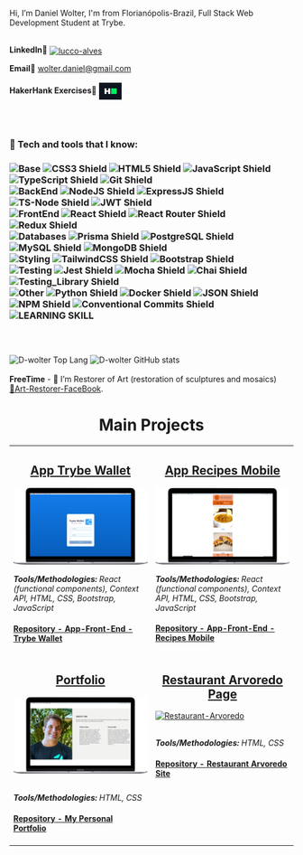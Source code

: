 
Hi, I’m Daniel Wolter, I'm from Florianópolis-Brazil, Full Stack Web Development Student at Trybe.</br><br>

**LinkedIn🔗** 
<a href="https://linkedin.com/in/dev-daniel-wolter" target="blank"><img align="center" src="https://cdn-icons-png.flaticon.com/512/174/174857.png" alt="lucco-alves" height="40" width="40" /></a>


**Email🔗** wolter.daniel@gmail.com
 <br>
 <br>
**HakerHank Exercises🔗** 
 <a href="https://www.hackerrank.com/wolter_daniel" target="blank"><img align="center" src="./Images/hackerrank.svg" alt="@wolter_daniel" height="30" width="40" /></a>
##
<br/>
<h3> 🔧 Tech and tools that I know:<h3>

<span>
  <img src="https://img.shields.io/badge/Base:-E6E6E6?style=for-the-badge" alt="Base" />
  <img src="https://img.shields.io/badge/CSS3-1572B6?style=for-the-badge&logo=css3&logoColor=white" alt="CSS3 Shield" />
  <img src="https://img.shields.io/badge/HTML5-E34F26?style=for-the-badge&logo=html5&logoColor=white" alt="HTML5 Shield" />
  <img src="https://img.shields.io/badge/JavaScript-323330?style=for-the-badge&logo=javascript&logoColor=F7DF1E" alt="JavaScript Shield" />
  <img src="https://img.shields.io/badge/TypeScript-007ACC?style=for-the-badge&logo=typescript&logoColor=white" alt="TypeScript Shield" />
  <img src="https://img.shields.io/badge/GIT-E44C30?style=for-the-badge&logo=git&logoColor=white" alt="Git Shield" />
</span><br />
<span>
  <img src="https://img.shields.io/badge/BackEnd:-E6E6E6?style=for-the-badge&logoColor=F7DF1E" alt="BackEnd" />
  <img src="https://img.shields.io/badge/Node.js-339933?style=for-the-badge&logo=nodedotjs&logoColor=white" alt="NodeJS Shield" />
  <img src="https://img.shields.io/badge/Express.js-000000?style=for-the-badge&logo=express&logoColor=white" alt="ExpressJS Shield" />
  <img src="https://img.shields.io/badge/ts--node-3178C6?style=for-the-badge&logo=ts-node&logoColor=white" alt="TS-Node Shield" />
  <img src="https://img.shields.io/badge/JWT-000000?style=for-the-badge&logo=JSON%20web%20tokens&logoColor=white" alt="JWT Shield" />
</span><br />
<span>
  <img src="https://img.shields.io/badge/FrontEnd:-E6E6E6?style=for-the-badge&logoColor=F7DF1E" alt="FrontEnd" />
  <img src="https://img.shields.io/badge/React-20232A?style=for-the-badge&logo=react&logoColor=61DAFB" alt="React Shield" />
  <img src="https://img.shields.io/badge/React_Router-CA4245?style=for-the-badge&logo=react-router&logoColor=white" alt="React Router Shield" />
  <img src="https://img.shields.io/badge/Redux-593D88?style=for-the-badge&logo=redux&logoColor=white" alt="Redux Shield" />
</span><br />
<span>
  <img src="https://img.shields.io/badge/Databases:-E6E6E6?style=for-the-badge&logoColor=F7DF1E" alt="Databases" />
  <img src="https://img.shields.io/badge/Prisma-3982CE?style=for-the-badge&logo=Prisma&logoColor=white" alt="Prisma Shield" />
  <img src="https://img.shields.io/badge/PostgreSQL-316192?style=for-the-badge&logo=postgresql&logoColor=white" alt="PostgreSQL Shield" />
  <img src="https://img.shields.io/badge/MySQL-005C84?style=for-the-badge&logo=mysql&logoColor=white" alt="MySQL Shield" />
  <img src="https://img.shields.io/badge/MongoDB-4EA94B?style=for-the-badge&logo=mongodb&logoColor=white" alt="MongoDB Shield" />
</span><br />
<span>
  <img src="https://img.shields.io/badge/Styling:-E6E6E6?style=for-the-badge&logoColor=F7DF1E" alt="Styling" />
  <img src="https://img.shields.io/badge/Tailwind_CSS-38B2AC?style=for-the-badge&logo=tailwind-css&logoColor=white" alt="TailwindCSS Shield" />
  <img src="https://img.shields.io/badge/Bootstrap-563D7C?style=for-the-badge&logo=bootstrap&logoColor=white" alt="Bootstrap Shield" />
</span><br />
<span>
  <img src="https://img.shields.io/badge/Testing:-E6E6E6?style=for-the-badge&logoColor=F7DF1E" alt="Testing" />
  <img src="https://img.shields.io/badge/Jest-C21325?style=for-the-badge&logo=jest&logoColor=white" alt="Jest Shield" />
  <img src="https://img.shields.io/badge/Mocha-8D6748?style=for-the-badge&logo=Mocha&logoColor=white" alt="Mocha Shield" />
  <img src="https://img.shields.io/badge/chai-A30701?style=for-the-badge&logo=chai&logoColor=white" alt="Chai Shield" />
  <img src="https://img.shields.io/badge/React_Testing_Library-E33332?style=for-the-badge&logo=TestingLibrary&logoColor=white" alt="Testing_Library Shield" />
 </span><br />
<span>
  <img src="https://img.shields.io/badge/Other:-E6E6E6?style=for-the-badge&logoColor=F7DF1E" alt="Other" />
  <img src="https://img.shields.io/badge/Python-FFD43B?style=for-the-badge&logo=python&logoColor=blue" alt="Python Shield" />
  <img src="https://img.shields.io/badge/Docker-2CA5E0?style=for-the-badge&logo=docker&logoColor=white" alt="Docker Shield" />
  <img src="https://img.shields.io/badge/json-5E5C5C?style=for-the-badge&logo=json&logoColor=white" alt="JSON Shield" />
  <img src="https://img.shields.io/badge/npm-CB3837?style=for-the-badge&logo=npm&logoColor=white" alt="NPM Shield" />
  <img src="https://img.shields.io/badge/Conventional_Commits-FE5196?style=for-the-badge&logo=ConventionalCommits&logoColor=white" alt="Conventional Commits Shield" />
</span><br />
<span>
  <img src="https://img.shields.io/badge/ANY OTHER TOOL THAT I HAVE TO LEARN HOW TO USE, IF NEEDED TO SOLVE A PROBLEM-FFFF64?style=for-the-badge" alt="LEARNING SKILL" />
</span>
</br>


##

  <br />
  
![D-wolter Top Lang](https://github-readme-stats.vercel.app/api/top-langs?username=D-wolter&show_icons=true&layout=compact&theme=yeblu&bg_color=DEG,11a36a,0c7489&text_color=d7d9ce)
![D-wolter GitHub stats](https://github-readme-stats.vercel.app/api?username=D-wolter&show_icons=true&theme=yeblu&bg_color=DEG,11a36a,0c7489&text_color=d7d9ce)
<br>
 <br>
**FreeTime** - 🎨 I’m Restorer of Art (restoration of sculptures and mosaics)  [🔗Art-Restorer-FaceBook](https://www.facebook.com/profile.php?id=100064245002972).
 ##





<div align="center">
  
<h1 align="center">Main Projects</h1>

<table>
    <tr>
    <td valign="top" width="50%">
      <h2 align="center"><a href="https://wolterwallet.vercel.app">App Trybe Wallet</a></h2>
      <a href="https://wolterwallet.vercel.app"><img width="100%" src="./Images/wallet.png" alt="Project-Trybe-Wallet" /></a>
      <br>
      <p><em><strong> Tools/Methodologies:</strong> React (functional components), Context API, HTML, CSS, Bootstrap, JavaScript</em></p>
      <h4><a href="https://github.com/D-Wolter/Projeto-Trybe-Wallet"><strong> Repository</strong> - App-Front-End - Trybe Wallet</a></h4>
    </td>
<td valign="top" width="50%">
      <h2 align="center"><a href="https://taotaodoce.vercel.app">App Recipes Mobile</a></h2>
      <a href="https://taotaodoce.vercel.app/"><img width="100%" src="./Images/doce.png" alt="Project-App-Recipes" /></a>
      <br>
      <p><em><strong> Tools/Methodologies:</strong> React (functional components), Context API, HTML, CSS, Bootstrap, JavaScript</em></p>
      <h4><a href="https://github.com/D-Wolter/Projeto-Aplicativo-Receitas/"><strong> Repository</strong> - App-Front-End -  Recipes Mobile</a></h4>
    </td>
  </tr>
  <tr>
    <td valign="top" width="50%">
      <h2 align="center"><a href="https://d-wolter-github-io.vercel.app//">Portfolio</a></h2>
      <a href="https://d-wolter-github-io.vercel.app//"><img width="100%" src="./Images/Screenshot_13.png" alt="Portfólio" /></a>
      <br>
      <br>
      <p><em><strong> Tools/Methodologies:</strong> HTML, CSS</em></p>
      <h4><a href="https://github.com/D-Wolter/D-Wolter.github.io"><strong> Repository</strong> - My Personal Portfolio</a></h4>
    </td>
        <td valign="top" width="50%">
      <h2 align="center"><a href="https://restaurante-arvoredo.vercel.app/">Restaurant Arvoredo Page</a></h2>
      <a href="https://restaurante-arvoredo.vercel.app/"><img width="100%" src="./Images/arvoredo.png" alt="Restaurant-Arvoredo" /></a>
      <br>
      <br>
      <p><em><strong> Tools/Methodologies:</strong> HTML, CSS</em></p>
      <h4><a href="https://github.com/D-Wolter/Restaurante-Arvoredo"><strong> Repository</strong> - Restaurant Arvoredo Site</a></h4>
    </td>
    
  </tr>
</table>

